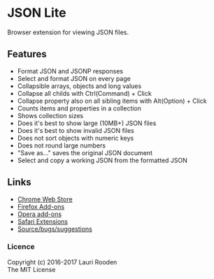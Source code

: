 
JSON Lite
=========

Browser extension for viewing JSON files.


Features
--------

 - Format JSON and JSONP responses
 - Select and format JSON on every page
 - Collapsible arrays, objects and long values
 - Collapse all childs with Ctrl(Command) + Click
 - Collapse property also on all sibling items with Alt(Option) + Click
 - Counts items and properties in a collection
 - Shows collection sizes
 - Does it's best to show large (10MB+) JSON files
 - Does it's best to show invalid JSON files
 - Does not sort objects with numeric keys
 - Does not round large numbers
 - "Save as..." saves the original JSON document
 - Select and copy a working JSON from the formatted JSON


Links
-----

 - [Chrome Web Store](https://chrome.google.com/webstore/detail/json-lite/acacmjcicejlmjcheoklfdchempahoag)
 - [Firefox Add-ons](https://addons.mozilla.org/en-US/firefox/addon/json-lite/)
 - [Opera add-ons](https://addons.opera.com/en/extensions/details/json-lite/)
 - [Safari Extensions](https://safari-extensions.apple.com/details/?id=com.litejs.json-lite-YVKYWJZ9CZ)
 - [Source/bugs/suggestions](https://github.com/lauriro/json-lite)


### Licence

Copyright (c) 2016-2017 Lauri Rooden  
The MIT License

